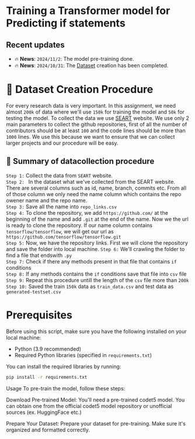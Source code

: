 # Training a Transformer model for Predicting if statements

## Recent updates
- 🔥 **News**: ``2024/11/2``: The model pre-training done.
- 🔥 **News**: ``2024/10/31``: The [Dataset](https://drive.google.com/drive/folders/100X2rtYo3oV4Rt9cPjkDi3z2hU9_csr7?usp=sharing) creation has been completed.



# 📗 Dataset Creation Procedure
For every research data is very important. In this assignment, we need almost ```200k``` of data where we'll use ```150k``` for training the model and ```50k``` for testing the model. To collect the data we use [SEART](https://seart-ghs.si.usi.ch/) website. We use only 2 main parameters to collect the github repositories, first of all the number of contributors should be at least ```100``` and the code lines should be more than ```1000``` lines. We use this because we want to ensure that we can collect larger projects and our procedure will be easy.  
## 🌟 Summary of datacollection procedure
```Step 1:``` Collect the data from ```SEART``` website.\
```Step 2: ``` In the dataset what we've collected from the SEART website. There are several columns such as id, name, branch, commits etc. From all of those column we only need the name column which contains the repo owener name and the repo name.  
```Step 3:``` Save all the name into ```repo_links.csv```\
```Step 4:``` To clone the repository, we add ```https://github.com/``` at the beginning of the name and add ```.git``` at the end of the name. Now we the url is ready to clone the repository. If our name column contains ```tensorflow/tensorflow```, we will get our url as ```https://github.com/tensorflow/tensorflow.git```\
```Step 5:``` Now, we have the repository links. First we will clone the repository and save the folder into local machine.
```Step 6:``` We'll crawling the folder to find a file that endswith ```.py```\
```Step 7:``` Check if there any methods present in that file that contains ```if``` conditions\
```Step 8:``` If any methods contains the ```if``` conditions save that file into ```csv``` file\
```Step 9:``` Repeat this procedure untill the length of the ```csv``` file more than ```200k```\
```Step 10:``` Saved the train ```150k``` data as ```train_data.csv``` and test data as ```generated-testset.csv```

# Prerequisites

Before using this script, make sure you have the following installed on your local machine:

- Python (3.9 recommended)
- Required Python libraries (specified in `requirements.txt`)

You can install the required libraries by running:

```bash
pip install -r requirements.txt
```

Usage
To pre-train the model, follow these steps:

Download Pre-trained Model: You'll need a pre-trained codet5 model. 
You can obtain one from the official codet5 model repository or unofficial sources (ex. HuggingFace etc.)

Prepare Your Dataset: Prepare your dataset for pre-training. Make sure it's organized and formatted correctly.

